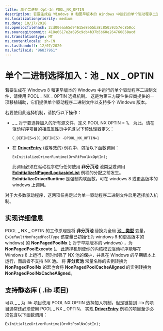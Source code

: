 ```yaml
---
title: 单个二进制 Opt-In POOL_NX_OPTIN
description: 若要生成在 Windows 8 和更早版本的 Windows 中运行的单个驱动程序二进制文件，请使用 POOL_NX_OPTIN 选择加入机制。
ms.localizationpriority: medium
ms.date: 10/17/2018
ms.openlocfilehash: 2cd00eaa65d94615e8e55ba8c85059357ec850cc
ms.sourcegitcommit: 418e6617e2a695c9cb4b37b5b60e264760858acd
ms.translationtype: MT
ms.contentlocale: zh-CN
ms.lasthandoff: 12/07/2020
ms.locfileid: "96837961"
---
```

# <a name="single-binary-opt-in-pool_nx_optin"></a>单个二进制选择加入：池 \_ NX \_ OPTIN


若要生成在 Windows 8 和更早版本的 Windows 中运行的单个驱动程序二进制文件，请使用 POOL \_ NX \_ OPTIN 选择机制。 这是为第三方硬件供应商提供的一项移植辅助，它们提供单个驱动程序二进制文件以支持多个 Windows 版本。

若要使用此选择机制，请执行以下操作：

-   \_ \_ 对于要选择加入的所有源文件，定义 POOL NX OPTIN = 1。 为此，请在驱动程序项目的相应属性页中包含以下预处理器定义：

    `C_DEFINES=$(C_DEFINES) -DPOOL_NX_OPTIN=1`

-   在 [**DriverEntry**](/windows-hardware/drivers/ddi/wdm/nc-wdm-driver_initialize) (或等效的) 例程中，包括以下函数调用：

    `ExInitializeDriverRuntime(DrvRtPoolNxOptIn);`

    此调用必须在驱动程序进行任何使用 **非分页池** 池类型或调用 [**ExInitializeNPagedLookasideList**](/windows-hardware/drivers/ddi/wdm/nf-wdm-exinitializenpagedlookasidelist) 例程的分配之前发生。 **ExInitializeDriverRuntime** 是强制内联函数，可在 windows 8 或更高版本的 windows 上调用。

对于大多数驱动程序，这两项任务足以为单一驱动程序二进制文件启用选择加入机制。

## <a name="implementation-details"></a>实现详细信息


POOL \_ NX \_ OPTIN 的工作原理是将 **非分页池** 替换为全局 [**池 \_ 类型**](/windows-hardware/drivers/ddi/wdm/ne-wdm-_pool_type) 变量， `ExDefaultNonPagedPoolType` 该变量已初始化为 windows 8 和更高版本的 windows) 的 **NonPagedPoolNx** (; 对于早期版本的 windows) ，为 **NonPagedPoolExecute** (。 此选择机制使你的内核模式驱动程序能够在 Windows 8 上运行，同时增强了 NX 池的保护，并且在 Windows 的早期版本上运行，而后者不支持 NX 池。 将 **非分页池** 常量名称的实例转换为 **NonPagedPoolNx** 的宏也会将 **NonPagedPoolCacheAligned** 的实例转换为 **NonPagedPoolNxCacheAligned**。

## <a name="support-for-static-libraries-lib-projects"></a>支持静态库 ( .lib 项目) 


可以 \_ \_ 为 .lib 项目使用 POOL NX OPTIN 选择加入机制，但是链接到 .lib 的项目通常还必须使用 POOL \_ NX \_ OPTIN。 实现 [**DriverEntry**](/windows-hardware/drivers/ddi/wdm/nc-wdm-driver_initialize) 例程的项目至少必须包含以下函数调用：

`ExInitializeDriverRuntime(DrvRtPoolNxOptIn);`

 

